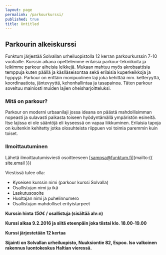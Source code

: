 ```yaml
---
layout: page
permalink: /parkourkurssi/
published: true
title: Untitled
---
```



## Parkourin alkeiskurssi

Funktum järjestää Solvallan urheiluopistolla 12 kerran parkourkurssin 7-10 vuotiaille. Kurssin aikana opettelemme erilaisia 
parkour-tekniikoita ja leikimme parkour aiheisia leikkejä. Mukaan mahtuu myös akrobaattisia temppuja kuten päällä ja käslläseisontaa
sekä erilaisia kuperkeikkoja ja hyppyjä. Parkour on erittäin monipuolinen laji joka kehittää mm. ketteryyttä, koordinaatiota, jäntevyyttä, kehonhallintaa ja tasapainoa. Täten parkour soveltuu mainiosti muiden lajien oheisharjoitteluksi.

### Mitä on parkour?

Parkour on moderni urbaanilaji jossa ideana on päästä mahdollisimman nopeasti ja sulavasti paikasta toiseen hyödyntämällä ympäristön esineitä.
Itse lajissa ei ole sääntöjä eli kyseessä on vapaa liikkuminen. Erilaisia tapoja on kuitenkin kehitetty jotka olosuhteista
riippuen voi toimia paremmin kuin toiset. 

### Ilmoittautuminen

Lähetä ilmoittautumisviesti osoitteeseen [sampsa@funktum.fi](mailto:{{ site.email }})

Viestissä tulee olla:

- Kyseisen kurssin nimi (parkour kurssi Solvalla)
- Osallistujan nimi ja ikä
- Laskutusosoite
- Huoltajan nimi ja puhelinnumero
- Osallistujan mahdolliset erityistarpeet


**Kurssin hinta _150€_ / osallistuja (sisältää alv:n)**

**Kurssi alkaa 9.2.2016 ja siitä eteenpäin joka tiistai klo. 18.00-19.00**

**Kurssi järjestetään 12 kertaa**

**Sijainti on Solvallan urheiluopisto, Nuuksiontie 82, Espoo. Iso valkoinen rakennus luontokeskus Haltian vieressä.**
